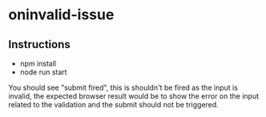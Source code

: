 # oninvalid-issue

## Instructions

- npm install
- node run start

You should see "submit fired", this is shouldn't be fired as the input is invalid, 
the expected browser result would be to show the error on the input related to the 
validation and the submit should not be triggered.
